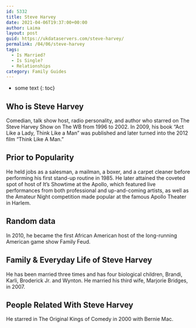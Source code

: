 ```yaml
---
id: 5332
title: Steve Harvey
date: 2021-04-06T19:37:00+00:00
author: Laima
layout: post
guid: https://ukdataservers.com/steve-harvey/
permalink: /04/06/steve-harvey
tags:
  - Is Married?
  - Is Single?
  - Relationships
category: Family Guides
---
```


* some text
{: toc}


## Who is Steve Harvey
                  
                  
                  
Comedian, talk show host, radio personality, and author who starred on The Steve Harvey Show on The WB from 1996 to 2002. In 2009, his book &#8220;Act Like a Lady, Think Like a Man&#8221; was published and later turned into the 2012 film &#8220;Think Like A Man.&#8221;
                  
              
            
              
            
                
                
                
## Prior to Popularity
                  
                  
                  
He held jobs as a salesman, a mailman, a boxer, and a carpet cleaner before performing his first stand-up routine in 1985. He later attained the coveted spot of host of It&#8217;s Showtime at the Apollo, which featured live performances from both professional and up-and-coming artists, as well as the Amateur Night competition made popular at the famous Apollo Theater in Harlem.
                  
              
            
              
            
                
                
                
## Random data
                  
                  
                  
In 2010, he became the first African American host of the long-running American game show Family Feud.
                  
              
            
              
            
                
                
                
## Family & Everyday Life of Steve Harvey
                  
                  
                  
He has been married three times and has four biological children, Brandi, Karli, Broderick Jr. and Wynton. He married his third wife, Marjorie Bridges, in 2007.
                  
              
            
              
            
                
                
                
## People Related With Steve Harvey
                  
                  
                  
He starred in The Original Kings of Comedy in 2000 with Bernie Mac.
                  
              
            
              
            
                
              
            
              
              
            
            
              
            
          
          
          